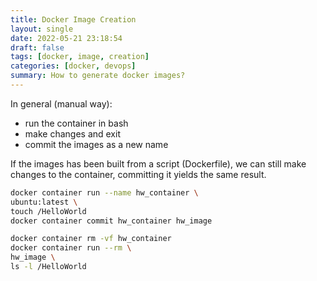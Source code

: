 ```yaml
---
title: Docker Image Creation
layout: single
date: 2022-05-21 23:18:54
draft: false
tags: [docker, image, creation]
categories: [docker, devops]
summary: How to generate docker images?
---
```

In general (manual way):
* run the container in bash
* make changes and exit
* commit the images as a new name

If the images has been built from a script (Dockerfile), we can still make changes to the container, committing it yields the same result.

```bash
docker container run --name hw_container \
ubuntu:latest \
touch /HelloWorld
docker container commit hw_container hw_image

docker container rm -vf hw_container
docker container run --rm \
hw_image \
ls -l /HelloWorld
```
